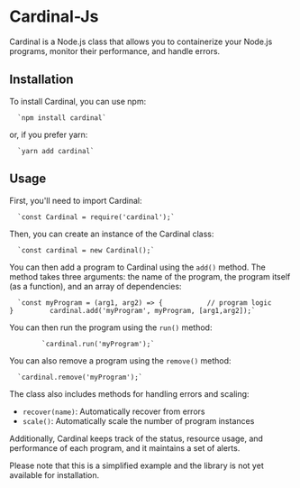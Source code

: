 Cardinal-Js
========

Cardinal is a Node.js class that allows you to containerize your Node.js programs, monitor their performance, and handle errors.

Installation
------------

To install Cardinal, you can use npm:

      `npm install cardinal`
    

or, if you prefer yarn:

      `yarn add cardinal`
    

Usage
-----

First, you'll need to import Cardinal:

      `const Cardinal = require('cardinal');`
    

Then, you can create an instance of the Cardinal class:

      `const cardinal = new Cardinal();`
    

You can then add a program to Cardinal using the `add()` method. The method takes three arguments: the name of the program, the program itself (as a function), and an array of dependencies:

      `const myProgram = (arg1, arg2) => {           // program logic         }         cardinal.add('myProgram', myProgram, [arg1,arg2]);`
      
    

You can then run the program using the `run()` method:

            `cardinal.run('myProgram');`
    

You can also remove a program using the `remove()` method:

      `cardinal.remove('myProgram');`
    

The class also includes methods for handling errors and scaling:

*   `recover(name)`: Automatically recover from errors
*   `scale()`: Automatically scale the number of program instances

Additionally, Cardinal keeps track of the status, resource usage, and performance of each program, and it maintains a set of alerts.

Please note that this is a simplified example and the library is not yet available for installation.